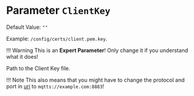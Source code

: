# Parameter `ClientKey`
Default Value: `""`

Example: `/config/certs/client.pem.key`.

!!! Warning
    This is an **Expert Parameter**! Only change it if you understand what it does!

Path to the Client Key file.

!!! Note
    This also means that you might have to change the protocol and port in [uri](https://jomjol.github.io/AI-on-the-edge-device-docs/Parameters/#parameter-uri) to `mqtts://example.com:8883`!
